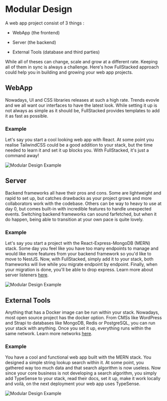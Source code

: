 # Modular Design

A web app project consist of 3 things :

- WebApp (the frontend)

- Server (the backend)

- External Tools (database and third parties)

While all of theses can change, scale and grow at a different rate. Keeping all of them in sync is always a challenge. Here's how FullStacked approach could help you in building and growing your web app projects.

## WebApp

Nowadays, UI and CSS libraries releases at such a high rate. Trends evovle and we all want our interfaces to have the latest look. While setting it up is not always as simple as it should be, FullStacked provides templates to add it as fast as possible.

### Example

Let's say you start a cool looking web app with React. At some point you realise TailwindCSS could be a good addition to your stack, but the time needed to learn it and set it up blocks you. With FullStacked, it's just a command away!

![Modular Design Example](https://files.cplepage.com/fullstacked/modular-design-webapp.png)

## Server

Backend frameworks all have their pros and cons. Some are lightweight and rapid to set up, but catches drawbacks as your project grows and more collaborators work with the codebase. Others can be way to heavy to use at day 0, but comes built-in with incredible features to handle unexpected events. Switching backend frameworks can sound farfetched, but when it do happen, being able to transition at your own pace is quite lovely.

### Example

Let's say you start a project with the React-Express-MongoDB (MERN) stack. Some day you feel like you have too many endpoints to manage and would like more features from your backend framework so you'd like to move to NestJS. Now, with FullStacked, simply add it to your stack, both frameworks will live while you migrate endpoint by endpoint. Finally, when your migration is done, you'll be able to drop express. Learn more about server listeners [here](../Develop/Files%20structure/Server.md).

![Modular Design Example](https://files.cplepage.com/fullstacked/modular-design-server.png)

## External Tools

Anything that has a Docker image can be run within your stack. Nowadays, most open source project has the docker option. From CMSs like WordPress and Strapi to databases like MongoDB, Redis or PostgreSQL, you can run your stack with anything. Once you set it up, everything runs within the same network. Learn more networks [here](../Develop/Network.md).

### Example

You have a cool and functional web app built with the MERN stack. You designed a simple string lookup search within it. At some point, you gathered way too much data and that search algorithm is now useless. Now since your core business is not developing a search algorithm, you simply add TypeSense to your stack, read their docs, set it up, make it work locally and voilà, on the next deployment your web app uses TypeSense.

![Modular Design Example](https://files.cplepage.com/fullstacked/modular-design-externals.png)
